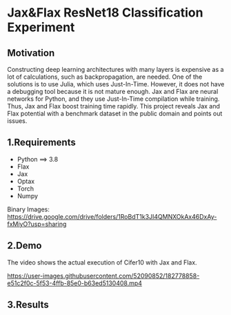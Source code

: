 # Jax&Flax ResNet18 Classification Experiment

## Motivation
Constructing deep learning architectures with many layers is expensive as a lot of calculations, such as backpropagation, are needed. One of the solutions is to use Julia, which uses Just-In-Time. However, it does not have a debugging tool because it is not mature enough. Jax and Flax are neural networks for Python, and they use Just-In-Time compilation while training. Thus, Jax and Flax boost training time rapidly. This project reveals Jax and Flax potential with a benchmark dataset in the public domain and points out issues.

## 1.Requirements
- Python ==> 3.8
- Flax
- Jax
- Optax
- Torch
- Numpy

Binary Images:
https://drive.google.com/drive/folders/1RoBdT1k3JI4QMNXOkAx46DxAy-fxMiyO?usp=sharing

## 2.Demo
The video shows the actual execution of Cifer10 with Jax and Flax.

https://user-images.githubusercontent.com/52090852/182778858-e51c2f0c-5f53-4ffb-85e0-b63ed5130408.mp4


## 3.Results
